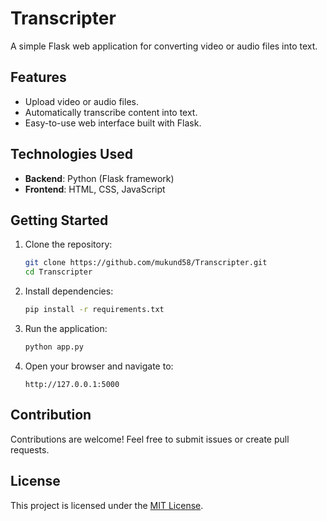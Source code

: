 


# Transcripter

A simple Flask web application for converting video or audio files into text.

## Features
- Upload video or audio files.
- Automatically transcribe content into text.
- Easy-to-use web interface built with Flask.

## Technologies Used
- **Backend**: Python (Flask framework)
- **Frontend**: HTML, CSS, JavaScript

## Getting Started
1. Clone the repository:
   ```bash
   git clone https://github.com/mukund58/Transcripter.git
   cd Transcripter
   ```

2. Install dependencies:
   ```bash
   pip install -r requirements.txt
   ```

3. Run the application:
   ```bash
   python app.py
   ```

4. Open your browser and navigate to:
   ```
   http://127.0.0.1:5000
   ```

## Contribution
Contributions are welcome! Feel free to submit issues or create pull requests.

## License
This project is licensed under the [MIT License](LICENSE).


